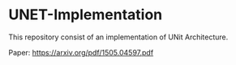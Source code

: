 # UNET-Implementation
This repository consist of an implementation of UNit Architecture.

Paper: https://arxiv.org/pdf/1505.04597.pdf
